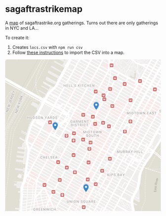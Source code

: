 # sagaftrastrikemap

A [map](https://www.google.com/maps/d/edit?mid=1wyqQiFfwRoIQOT_bw_XfoXgp5nCEW-I&usp=sharing) of sagaftrastrike.org gatherings. Turns out there are only gatherings in NYC and LA...

To create it:

1. Creates `locs.csv` with `npm run csv`
2. Follow [these instructions](https://colettebecker.medium.com/how-to-import-a-bunch-of-addresses-on-to-google-maps-all-at-once-ad8212b87f2d) to import the CSV into a map.

![Example](./doc/nyc.png)
